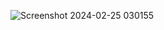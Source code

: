 ![Screenshot 2024-02-25 030155](https://github.com/riteshkumar7/OTP-HTML-CSS-JavaScript-/assets/125553681/d4f38613-537f-4073-afa5-59bd5f73fb43)
